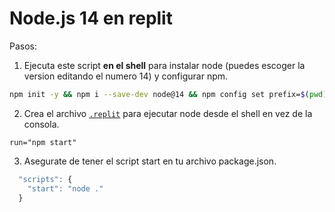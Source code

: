 # Node.js 14 en replit

Pasos:

1. Ejecuta este script **en el shell** para instalar node (puedes escoger la version editando el numero 14) y configurar npm.
```sh
npm init -y && npm i --save-dev node@14 && npm config set prefix=$(pwd)/node_modules/node && export PATH=$(pwd)/node_modules/node/bin:$PATH
```

2. Crea el archivo [`.replit`](https://docs.repl.it/repls/dot-replit) para ejecutar node desde el shell en vez de la consola.
```
run="npm start"
```

3. Asegurate de tener el script start en tu archivo package.json.
```js
  "scripts": {
    "start": "node ."
  }
```
